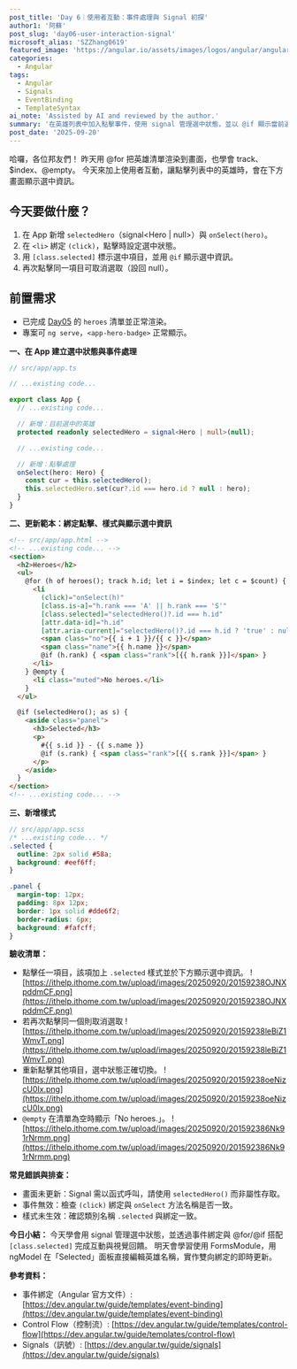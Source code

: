 ```yaml
---
post_title: 'Day 6｜使用者互動：事件處理與 Signal 初探'
author1: '阿蘇'
post_slug: 'day06-user-interaction-signal'
microsoft_alias: 'SZZhang0619'
featured_image: 'https://angular.io/assets/images/logos/angular/angular.svg'
categories:
  - Angular
tags:
  - Angular
  - Signals
  - EventBinding
  - TemplateSyntax
ai_note: 'Assisted by AI and reviewed by the author.'
summary: '在英雄列表中加入點擊事件，使用 signal 管理選中狀態，並以 @if 顯示當前選中英雄。為 Day07 的 ngModel 編輯鋪路。'
post_date: '2025-09-20'
---
```


哈囉，各位邦友們！
昨天用 @for 把英雄清單渲染到畫面，也學會 track、$index、@empty。
今天來加上使用者互動，讓點擊列表中的英雄時，會在下方畫面顯示選中資訊。

## 今天要做什麼？
1. 在 App 新增 `selectedHero`（signal<Hero | null>）與 `onSelect(hero)`。
2. 在 `<li>` 綁定 `(click)`，點擊時設定選中狀態。
3. 用 `[class.selected]` 標示選中項目，並用 `@if` 顯示選中資訊。
4. 再次點擊同一項目可取消選取（設回 null）。

## 前置需求
- 已完成 [Day05](https://ithelp.ithome.com.tw/articles/10383468) 的 `heroes` 清單並正常渲染。
- 專案可 `ng serve`，`<app-hero-badge>` 正常顯示。

**一、在 App 建立選中狀態與事件處理**

```ts
// src/app/app.ts

// ...existing code...

export class App {
  // ...existing code...

  // 新增：目前選中的英雄
  protected readonly selectedHero = signal<Hero | null>(null);

  // ...existing code...

  // 新增：點擊處理
  onSelect(hero: Hero) {
    const cur = this.selectedHero();
    this.selectedHero.set(cur?.id === hero.id ? null : hero);
  }
}
```

**二、更新範本：綁定點擊、樣式與顯示選中資訊**

```html
<!-- src/app/app.html -->
<!-- ...existing code... -->
<section>
  <h2>Heroes</h2>
  <ul>
    @for (h of heroes(); track h.id; let i = $index; let c = $count) {
      <li
        (click)="onSelect(h)"
        [class.is-a]="h.rank === 'A' || h.rank === 'S'"
        [class.selected]="selectedHero()?.id === h.id"
        [attr.data-id]="h.id"
        [attr.aria-current]="selectedHero()?.id === h.id ? 'true' : null">
        <span class="no">{{ i + 1 }}/{{ c }}</span>
        <span class="name">{{ h.name }}</span>
        @if (h.rank) { <span class="rank">[{{ h.rank }}]</span> }
      </li>
    } @empty {
      <li class="muted">No heroes.</li>
    }
  </ul>

  @if (selectedHero(); as s) {
    <aside class="panel">
      <h3>Selected</h3>
      <p>
        #{{ s.id }} - {{ s.name }}
        @if (s.rank) { <span class="rank">[{{ s.rank }}]</span> }
      </p>
    </aside>
  }
</section>
<!-- ...existing code... -->
```

**三、新增樣式**

```scss
// src/app/app.scss
/* ...existing code... */
.selected {
  outline: 2px solid #58a;
  background: #eef6ff;
}

.panel {
  margin-top: 12px;
  padding: 8px 12px;
  border: 1px solid #dde6f2;
  border-radius: 6px;
  background: #fafcff;
}
```

**驗收清單：**
- 點擊任一項目，該項加上 `.selected` 樣式並於下方顯示選中資訊。
![https://ithelp.ithome.com.tw/upload/images/20250920/20159238OJNXpddmCF.png](https://ithelp.ithome.com.tw/upload/images/20250920/20159238OJNXpddmCF.png)
- 若再次點擊同一個則取消選取
![https://ithelp.ithome.com.tw/upload/images/20250920/20159238leBiZ1WmvT.png](https://ithelp.ithome.com.tw/upload/images/20250920/20159238leBiZ1WmvT.png)
- 重新點擊其他項目，選中狀態正確切換。
![https://ithelp.ithome.com.tw/upload/images/20250920/20159238oeNizcU0Ix.png](https://ithelp.ithome.com.tw/upload/images/20250920/20159238oeNizcU0Ix.png)
- `@empty` 在清單為空時顯示「No heroes.」。
![https://ithelp.ithome.com.tw/upload/images/20250920/201592386Nk91rNrmm.png](https://ithelp.ithome.com.tw/upload/images/20250920/201592386Nk91rNrmm.png)

**常見錯誤與排查：**
- 畫面未更新：Signal 需以函式呼叫，請使用 `selectedHero()` 而非屬性存取。
- 事件無效：檢查 `(click)` 綁定與 `onSelect` 方法名稱是否一致。
- 樣式未生效：確認類別名稱 `.selected` 與綁定一致。

**今日小結：**
今天學會用 signal 管理選中狀態，並透過事件綁定與 @for/@if 搭配 `[class.selected]` 完成互動與視覺回饋。
明天會學習使用 FormsModule，用 ngModel 在「Selected」面板直接編輯英雄名稱，實作雙向綁定的即時更新。

**參考資料：**
- 事件綁定（Angular 官方文件）:
  [https://dev.angular.tw/guide/templates/event-binding](https://dev.angular.tw/guide/templates/event-binding)
- Control Flow（控制流）: 
  [https://dev.angular.tw/guide/templates/control-flow](https://dev.angular.tw/guide/templates/control-flow)
- Signals（訊號）:
  [https://dev.angular.tw/guide/signals](https://dev.angular.tw/guide/signals)